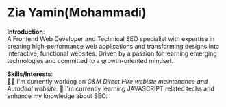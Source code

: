 # Zia Yamin(Mohammadi)

**Introduction**:  
A Frontend Web Developer and Technical SEO specialist with expertise in creating high-performance web applications and transforming designs into interactive, functional websites.
Driven by a passion for learning emerging technologies and committed to a growth-oriented mindset.

**Skills/Interests**:  
👩‍💻 I'm currently working on *G&M Direct Hire webiste maintenance and Autodeal website.*
🧠 I'm currently learning JAVASCRIPT related techs and enhance my knowledge about SEO.
